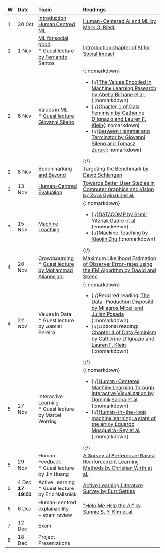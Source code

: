 

| W | Date | Topic | Readings |
| :---- | :---- | :---- | :---- |
| 1 | 30 Oct | [Introduction Human Centred ML](https://docs.google.com/presentation/d/1EshJ3gHwupaydONXUZuCWt3N-EfaJMYqT8NRaxCyq3Q/edit?usp=sharing) | [Human-Centered AI and ML by Mark O. Riedl.](https://arxiv.org/abs/1901.11184)  |
| 1 | 1 Nov | [ML for social good](https://docs.google.com/presentation/d/1b5L4-FP6ilB8vhGTivj86imxlr5j7RsWzLXHfCDZEV4/edit?usp=sharing) <br/> * [Guest lecture by Fernando Santos](/assets/2024-HumanCentredML-FPSantos.pdf) | [Introduction chapter of AI for Social Impact](https://ai4sibook.org/)  |
| 2 | 6 Nov | [Values in ML](https://docs.google.com/presentation/d/1ZK4T8MOYvgtrw0XuP8dTgJN50THHZZ2Zt81DKLzj-NQ/edit?usp=sharing) <br/> * [Guest lecture Giovanni Sileno](/assets/2024.HCML.Ethics-for-AI-developers.pdf) | {::nomarkdown}<ul><li>{:/}[The Values Encoded in Machine Learning Research by Abeba Birhane et al.](https://dl.acm.org/doi/abs/10.1145/3531146.3533083){::nomarkdown}</li><li>{:/}[Chapter 1 of Data Feminism by Catherine D'Ignazio and Lauren F. Klein](https://data-feminism.mitpress.mit.edu/pub/vi8obxh7/release/4){::nomarkdown}</li><li>{:/}[Between Hammer and Terminator by Giovanni Sileno and Tomasz Zurek](https://gsileno.net/articles/ALP2023.pdf){::nomarkdown}</li></ul>{:/} |
| 2 | 8 Nov | [Benchmarking and Beyond](https://docs.google.com/presentation/d/1Ft8gzHWx9oKTUYlF_6pHYrhsFkap_OuUcm--UshDYCw/edit?usp=sharing) | [Targeting the Benchmark by David Schlangen](https://arxiv.org/abs/2007.04792)   |
| 3 | 13 Nov | [Human-Centred Evaluation](https://docs.google.com/presentation/d/1a0v11XPc9qAuRoRoHJFvEQgLmRCzkyeJxnJpJ9Nstc0/edit?usp=sharing) | [Towards Better User Studies in Computer Graphics and Vision by Zoya Bylinskii et al.](https://arxiv.org/abs/2206.11461)  |
| 3 | 15 Nov | [Machine Teaching](https://docs.google.com/presentation/d/1YIG_P6hhXxuiWxGexqlbuDOme6mX0y-OGggTVjqWLIQ/edit?usp=sharing) | {::nomarkdown}<ul><li>{:/}[DATACOMP by Samir Yitzhak Gadre et al.](https://arxiv.org/pdf/2304.14108){::nomarkdown}</li> <li>{:/}[Machine Teaching by Xiaojin Zhu ](https://ojs.aaai.org/index.php/AAAI/article/view/9761) {::nomarkdown}</li></ul>{:/} |
| 4 | 20 Nov | [Crowdsourcing](https://docs.google.com/presentation/d/1iOsXS1WfwTyt52xwjjhS29nnUo4ACM0gBHKgx6mnbQ4/edit?usp=sharing) <br/> * [Guest lecture by Mohammad Aliannejadi](/assets/aliannejadi-crowdsourcing.pdf)  | [Maximum Likelihood Estimation of Observer Error-rates using the EM Algorithm by Dawid and Skene](https://www.jstor.org/stable/2346806    )  |
| 4 | 22 Nov | Values in Data <br/> * Guest lecture by Gabriel Pereira | {::nomarkdown}<ul><li>{:/}Required reading:  [The Data-Production Dispositif by Milagros Miceli and Julian Posada](https://dl.acm.org/doi/10.1145/3555561) {::nomarkdown}</li> <li>{:/}Optional reading: [Chapter 4 of Data Feminism by Catherine D'Ignazio and Lauren F. Klein](https://data-feminism.mitpress.mit.edu/pub/h1w0nbqp/release/3) {::nomarkdown}</li></ul>{:/}  |
| 5 | 27 Nov | Interactive Learning <br/> * Guest lecture by Marcel Worring | {::nomarkdown}<ul><li>{:/}[Human-Centered Machine Learning Through Interactive Visualization by Dominik Sacha et al.](https://www.esann.org/sites/default/files/proceedings/legacy/es2016-166.pdf){::nomarkdown}</li><li>{:/}[Human-in-the-loop machine learning: a state of the art by Eduardo Mosqueira-Rey et al.](https://link.springer.com/article/10.1007/s10462-022-10246-w){::nomarkdown}</li></ul>{:/} |
| 5 | 29 Nov | Human Feedback <br/> * Guest lecture by Jin Huang | [A Survey of Preference-Based Reinforcement Learning Methods by Christian Wirth et al.](https://jmlr.org/papers/v18/16-634.html) |
| 6 | 4 Dec **17-19:00** | Active Learning <br/> * Guest lecture by Eric Nalisnick | [Active Learning Literature Survey by Burr Settles](https://minds.wisconsin.edu/bitstream/handle/1793/60660/TR1648.pdf?sequence=1)  |
| 6 | 6 Dec  | Human-centred explainability <br/> \+ exam review | ["Help Me Help the AI" by Sunnie S. Y. Kim et al.](https://dl.acm.org/doi/full/10.1145/3544548.3581001)  |
| 7 | 12 Dec | Exam |  |
| 8 | 18 Dec | Project Presentations |  |